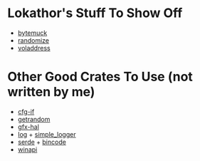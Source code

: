 
# Lokathor's Stuff To Show Off

* [bytemuck](https://crates.io/crates/bytemuck)
* [randomize](https://crates.io/crates/randomize)
* [voladdress](https://crates.io/crates/voladdress)

# Other Good Crates To Use (not written by me)

* [cfg-if](https://crates.io/crates/cfg-if)
* [getrandom](https://crates.io/crates/getrandom)
* [gfx-hal](https://crates.io/crates/gfx-hal)
* [log](https://crates.io/crates/log) + [simple_logger](https://crates.io/crates/simple_logger)
* [serde](https://crates.io/crates/serde) + [bincode](https://crates.io/crates/bincode)
* [winapi](https://crates.io/crates/winapi)
